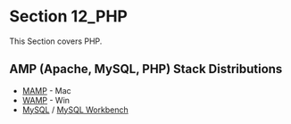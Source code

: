 # Section 12_PHP

This Section covers PHP.

## AMP (Apache, MySQL, PHP) Stack Distributions

* [MAMP](https://www.mamp.info/en/) - Mac
* [WAMP](https://sourceforge.net/projects/wampserver/) - Win
* [MySQL](https://www.mysql.com/) / [MySQL Workbench](https://dev.mysql.com/downloads/workbench/)
